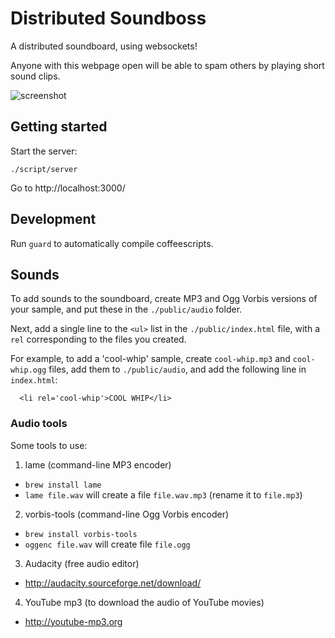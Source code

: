 # Distributed Soundboss

A distributed soundboard, using websockets!

Anyone with this webpage open will be able to spam others by playing short sound clips.

![screenshot](https://github.com/dkln/soundboss/raw/master/screenshot.jpg)

## Getting started

Start the server:

    ./script/server

Go to http://localhost:3000/

## Development

Run `guard` to automatically compile coffeescripts.

## Sounds

To add sounds to the soundboard, create MP3 and Ogg Vorbis versions of your sample,
and put these in the `./public/audio` folder.

Next, add a single line to the `<ul>` list in the `./public/index.html` file, with
a `rel` corresponding to the files you created.

For example, to add a 'cool-whip' sample, create `cool-whip.mp3` and `cool-whip.ogg`
files, add them to `./public/audio`, and add the following line in `index.html`:

      <li rel='cool-whip'>COOL WHIP</li>

### Audio tools

Some tools to use:

1. lame (command-line MP3 encoder)
  * `brew install lame`
  * `lame file.wav` will create a file `file.wav.mp3` (rename it to `file.mp3`)
2. vorbis-tools (command-line Ogg Vorbis encoder)
  * `brew install vorbis-tools`
  * `oggenc file.wav` will create file `file.ogg`
3. Audacity (free audio editor)
  * http://audacity.sourceforge.net/download/
4. YouTube mp3 (to download the audio of YouTube movies)
  * http://youtube-mp3.org

